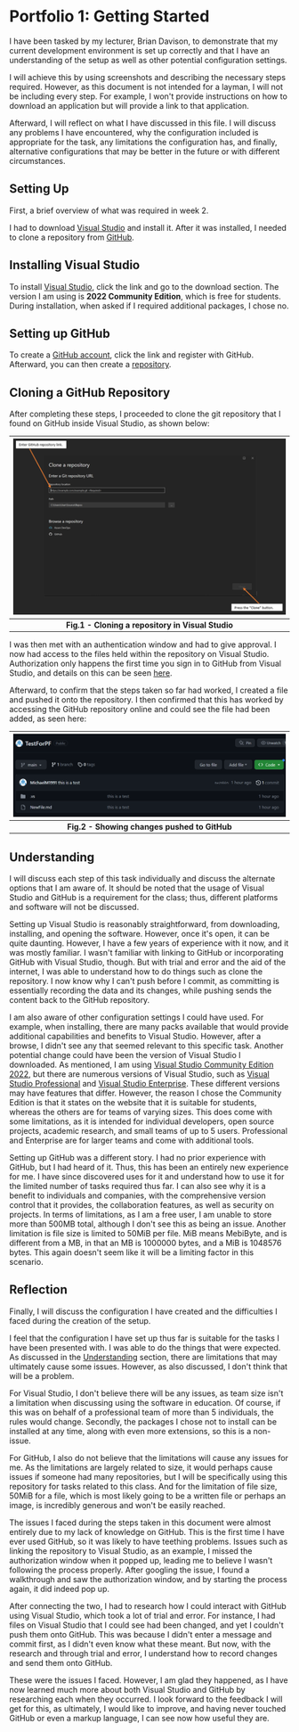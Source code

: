 # Portfolio 1: Getting Started

I have been tasked by my lecturer, Brian Davison, to demonstrate that my current development environment is set up correctly and that I have an understanding of the setup as well as other potential configuration settings.

I will achieve this by using screenshots and describing the necessary steps required. However, as this document is not intended for a layman, I will not be including every step. For example, I won't provide instructions on how to download an application but will provide a link to that application.

Afterward, I will reflect on what I have discussed in this file. I will discuss any problems I have encountered, why the configuration included is appropriate for the task, any limitations the configuration has, and finally, alternative configurations that may be better in the future or with different circumstances.

## Setting Up

First, a brief overview of what was required in week 2. 

I had to download [Visual Studio](https://visualstudio.microsoft.com/) and install it. After it was installed, I needed to clone a repository from [GitHub](https://github.com/). 

## Installing Visual Studio

To install [Visual Studio](https://visualstudio.microsoft.com/), click the link and go to the download section. The version I am using is **2022 Community Edition**, which is free for students. During installation, when asked if I required additional packages, I chose no.

## Setting up GitHub

To create a [GitHub account](https://github.com/), click the link and register with GitHub. Afterward, you can then create a [repository](https://docs.github.com/en/repositories/creating-and-managing-repositories/about-repositories). 

## Cloning a GitHub Repository

After completing these steps, I proceeded to clone the git repository that I found on GitHub inside Visual Studio, as shown below:  

| ![Cloning a repository](images/SSClone.png "This shows the page to clone the repo as well as additional boxes showing where to add the link and where to click") |
|:--:|
| <b> Fig.1 - Cloning a repository in Visual Studio </b> |

I was then met with an authentication window and had to give approval. I now had access to the files held within the repository on Visual Studio. Authorization only happens the first time you sign in to GitHub from Visual Studio, and details on this can be seen [here](https://learn.microsoft.com/en-us/visualstudio/version-control/git-clone-repository?view=vs-2022).

Afterward, to confirm that the steps taken so far had worked, I created a file and pushed it onto the repository. I then confirmed that this has worked by accessing the GitHub repository online and could see the file had been added, as seen here:

| ![Showing changes](images/GHChanges.png "This image shows that a change had been made successfully on GitHub") |
|:--:|
| <b> Fig.2 - Showing changes pushed to GitHub </b> |

## Understanding <a name = "understanding"></a>

I will discuss each step of this task individually and discuss the alternate options that I am aware of. It should be noted that the usage of Visual Studio and GitHub is a requirement for the class; thus, different platforms and software will not be discussed.

Setting up Visual Studio is reasonably straightforward, from downloading, installing, and opening the software. However, once it's open, it can be quite daunting. However, I have a few years of experience with it now, and it was mostly familiar. I wasn't familiar with linking to GitHub or incorporating GitHub with Visual Studio, though. But with trial and error and the aid of the internet, I was able to understand how to do things such as clone the repository. I now know why I can't push before I commit, as committing is essentially recording the data and its changes, while pushing sends the content back to the GitHub repository.

I am also aware of other configuration settings I could have used. For example, when installing, there are many packs available that would provide additional capabilities and benefits to Visual Studio. However, after a browse, I didn't see any that seemed relevant to this specific task. Another potential change could have been the version of Visual Studio I downloaded. As mentioned, I am using [Visual Studio Community Edition 2022](https://visualstudio.microsoft.com/vs/), but there are numerous versions of Visual Studio, such as [Visual Studio Professional](https://visualstudio.microsoft.com/vs/professional/) and [Visual Studio Enterprise](https://visualstudio.microsoft.com/vs/enterprise/). These different versions may have features that differ. However, the reason I chose the Community Edition is that it states on the website that it is suitable for students, whereas the others are for teams of varying sizes. This does come with some limitations, as it is intended for individual developers, open source projects, academic research, and small teams of up to 5 users. Professional and Enterprise are for larger teams and come with additional tools.

Setting up GitHub was a different story. I had no prior experience with GitHub, but I had heard of it. Thus, this has been an entirely new experience for me. I have since discovered uses for it and understand how to use it for the limited number of tasks required thus far. I can also see why it is a benefit to individuals and companies, with the comprehensive version control that it provides, the collaboration features, as well as security on projects. In terms of limitations, as I am a free user, I am unable to store more than 500MB total, although I don't see this as being an issue. Another limitation is file size is limited to 50MiB per file. MiB means MebiByte, and is different from a MB, in that an MB is 1000000 bytes, and a MiB is 1048576 bytes. This again doesn't seem like it will be a limiting factor in this scenario.

## Reflection

Finally, I will discuss the configuration I have created and the difficulties I faced during the creation of the setup.

I feel that the configuration I have set up thus far is suitable for the tasks I have been presented with. I was able to do the things that were expected. As discussed in the [Understanding](#understanding) section, there are limitations that may ultimately cause some issues. However, as also discussed, I don't think that will be a problem.

For Visual Studio, I don't believe there will be any issues, as team size isn't a limitation when discussing using the software in education. Of course, if this was on behalf of a professional team of more than 5 individuals, the rules would change. Secondly, the packages I chose not to install can be installed at any time, along with even more extensions, so this is a non-issue.

For GitHub, I also do not believe that the limitations will cause any issues for me. As the limitations are largely related to size, it would perhaps cause issues if someone had many repositories, but I will be specifically using this repository for tasks related to this class. And for the limitation of file size, 50MiB for a file, which is most likely going to be a written file or perhaps an image, is incredibly generous and won't be easily reached.

The issues I faced during the steps taken in this document were almost entirely due to my lack of knowledge on GitHub. This is the first time I have ever used GitHub, so it was likely to have teething problems. Issues such as linking the repository to Visual Studio, as an example, I missed the authorization window when it popped up, leading me to believe I wasn't following the process properly. After googling the issue, I found a walkthrough and saw the authorization window, and by starting the process again, it did indeed pop up.

After connecting the two, I had to research how I could interact with GitHub using Visual Studio, which took a lot of trial and error. For instance, I had files on Visual Studio that I could see had been changed, and yet I couldn't push them onto GitHub. This was because I didn't enter a message and commit first, as I didn't even know what these meant. But now, with the research and through trial and error, I understand how to record changes and send them onto GitHub.

These were the issues I faced. However, I am glad they happened, as I have now learned much more about both Visual Studio and GitHub by researching each when they occurred. I look forward to the feedback I will get for this, as ultimately, I would like to improve, and having never touched GitHub or even a markup language, I can see now how useful they are.
